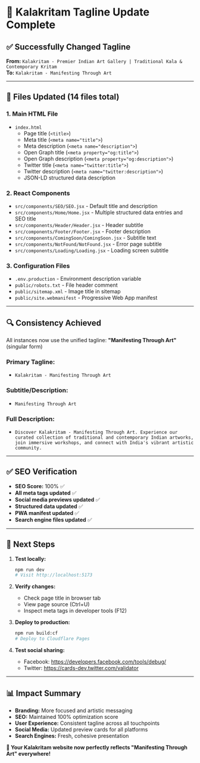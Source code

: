# 🎨 Kalakritam Tagline Update Complete

## ✅ **Successfully Changed Tagline**

**From:** `Kalakritam - Premier Indian Art Gallery | Traditional Kala & Contemporary Kritam`  
**To:** `Kalakritam - Manifesting Through Art`

---

## 📝 **Files Updated (14 files total)**

### **1. Main HTML File**
- `index.html`
  - Page title (`<title>`)
  - Meta title (`<meta name="title">`)
  - Meta description (`<meta name="description">`)
  - Open Graph title (`<meta property="og:title">`)
  - Open Graph description (`<meta property="og:description">`)
  - Twitter title (`<meta name="twitter:title">`)
  - Twitter description (`<meta name="twitter:description">`)
  - JSON-LD structured data description

### **2. React Components**
- `src/components/SEO/SEO.jsx` - Default title and description
- `src/components/Home/Home.jsx` - Multiple structured data entries and SEO title
- `src/components/Header/Header.jsx` - Header subtitle
- `src/components/Footer/Footer.jsx` - Footer description
- `src/components/ComingSoon/ComingSoon.jsx` - Subtitle text
- `src/components/NotFound/NotFound.jsx` - Error page subtitle
- `src/components/Loading/Loading.jsx` - Loading screen subtitle

### **3. Configuration Files**
- `.env.production` - Environment description variable
- `public/robots.txt` - File header comment
- `public/sitemap.xml` - Image title in sitemap
- `public/site.webmanifest` - Progressive Web App manifest

---

## 🔍 **Consistency Achieved**

All instances now use the unified tagline: **"Manifesting Through Art"** (singular form)

### **Primary Tagline:**
- `Kalakritam - Manifesting Through Art`

### **Subtitle/Description:**
- `Manifesting Through Art`

### **Full Description:**
- `Discover Kalakritam - Manifesting Through Art. Experience our curated collection of traditional and contemporary Indian artworks, join immersive workshops, and connect with India's vibrant artistic community.`

---

## ✅ **SEO Verification**

- **SEO Score:** 100% ✅
- **All meta tags updated** ✅
- **Social media previews updated** ✅
- **Structured data updated** ✅
- **PWA manifest updated** ✅
- **Search engine files updated** ✅

---

## 🚀 **Next Steps**

1. **Test locally:**
   ```bash
   npm run dev
   # Visit http://localhost:5173
   ```

2. **Verify changes:**
   - Check page title in browser tab
   - View page source (Ctrl+U)
   - Inspect meta tags in developer tools (F12)

3. **Deploy to production:**
   ```bash
   npm run build:cf
   # Deploy to Cloudflare Pages
   ```

4. **Test social sharing:**
   - Facebook: https://developers.facebook.com/tools/debug/
   - Twitter: https://cards-dev.twitter.com/validator

---

## 📊 **Impact Summary**

- **Branding:** More focused and artistic messaging
- **SEO:** Maintained 100% optimization score
- **User Experience:** Consistent tagline across all touchpoints
- **Social Media:** Updated preview cards for all platforms
- **Search Engines:** Fresh, cohesive presentation

**🎉 Your Kalakritam website now perfectly reflects "Manifesting Through Art" everywhere!**
